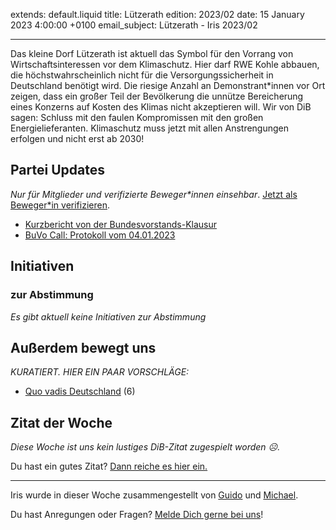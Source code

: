 
extends: default.liquid
title: Lützerath
edition: 2023/02
date: 15 January 2023 4:00:00 +0100
email_subject: Lützerath - Iris 2023/02

---
Das kleine Dorf Lützerath ist aktuell das Symbol für den Vorrang von Wirtschaftsinteressen vor dem Klimaschutz. Hier darf RWE Kohle abbauen, die höchstwahrscheinlich nicht für die Versorgungssicherheit in Deutschland benötigt wird. Die riesige Anzahl an Demonstrant\*innen vor Ort zeigen, dass ein großer Teil der Bevölkerung die unnütze Bereicherung eines Konzerns auf Kosten des Klimas nicht akzeptieren will. Wir von DiB sagen: Schluss mit den faulen Kompromissen mit den großen Energielieferanten. Klimaschutz muss jetzt mit allen Anstrengungen erfolgen und nicht erst ab 2030!


## Partei Updates

_Nur für Mitglieder und verifizierte Beweger\*innen einsehbar_. [Jetzt als Beweger\*in verifizieren](https://bewegung.jetzt/bewegerin-werden/).

 - [Kurzbericht von der Bundesvorstands-Klausur](https://marktplatz.bewegung.jetzt/t/kurzbericht-von-der-bundesvorstands-klausur/39813)
 - [BuVo Call: Protokoll vom 04.01.2023](https://marktplatz.bewegung.jetzt/t/buvo-call-protokoll-vom-04-01-2023/39809)

## Initiativen

### zur Abstimmung
_Es gibt aktuell keine Initiativen zur Abstimmung_


## Außerdem bewegt uns

_KURATIERT. HIER EIN PAAR VORSCHLÄGE:_
 - [Quo vadis Deutschland](https://marktplatz.bewegung.jetzt/t/quo-vadis-deutschland/39812) (6)


## Zitat der Woche
_Diese Woche ist uns kein lustiges DiB-Zitat zugespielt worden ☹._

Du hast ein gutes Zitat? [Dann reiche es hier ein.](https://marktplatz.bewegung.jetzt/t/fortsetzung-lustige-dib-zitate/24431)


---

Iris wurde in dieser Woche zusammengestellt von [Guido](https://marktplatz.bewegung.jetzt/u/Guido/) und [Michael](https://marktplatz.bewegung.jetzt/u/MichaelVoss/).

Du hast Anregungen oder Fragen? [Melde Dich gerne bei uns](https://marktplatz.bewegung.jetzt/t/neu-iris-die-woechtliche-zusammenfasssung-zum-sonntagsbrunch/10990)!

